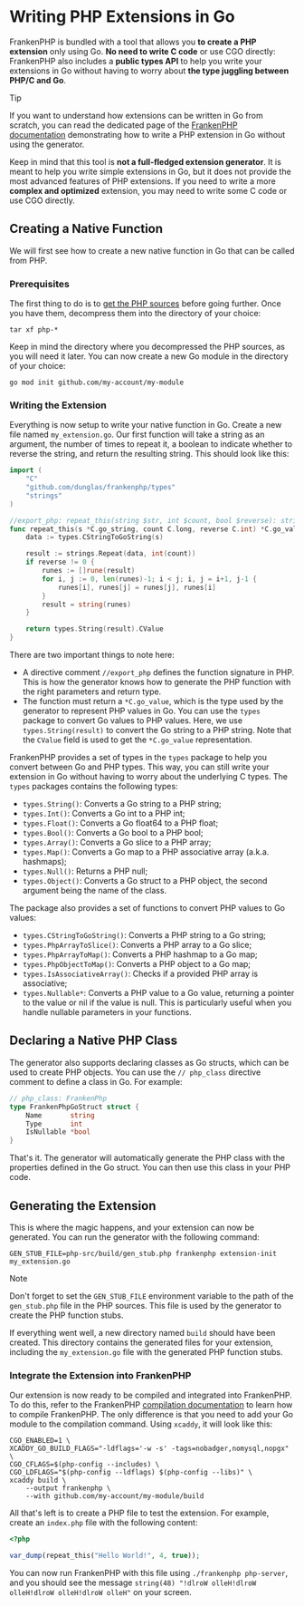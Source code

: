 # Writing PHP Extensions in Go

FrankenPHP is bundled with a tool that allows you **to create a PHP extension** only using Go. **No need to write C code** or use CGO directly: FrankenPHP also includes a **public types API** to help you write your extensions in Go without having to worry about **the type juggling between PHP/C and Go**.

> [!TIP]
> If you want to understand how extensions can be written in Go from scratch, you can read the
> dedicated page of the [FrankenPHP documentation](extensions.md) demonstrating how to write a
> PHP extension in Go without using the generator.

Keep in mind that this tool is **not a full-fledged extension generator**. It is meant to help you write simple extensions in Go, but it does not provide the most advanced features of PHP extensions. If you need to write a more **complex and optimized** extension, you may need to write some C code or use CGO directly.

## Creating a Native Function

We will first see how to create a new native function in Go that can be called from PHP.

### Prerequisites

The first thing to do is to [get the PHP sources](https://www.php.net/downloads.php) before going further. Once you have them, decompress them into the directory of your choice:

```console
tar xf php-*
```

Keep in mind the directory where you decompressed the PHP sources, as you will need it later. You can now create a new Go module in the directory of your choice:

```console
go mod init github.com/my-account/my-module
```

### Writing the Extension

Everything is now setup to write your native function in Go. Create a new file named `my_extension.go`. Our first function will take a string as an argument, the number of times to repeat it, a boolean to indicate whether to reverse the string, and return the resulting string. This should look like this:

```go
import (
    "C"
    "github.com/dunglas/frankenphp/types"
    "strings"
)

//export_php: repeat_this(string $str, int $count, bool $reverse): string
func repeat_this(s *C.go_string, count C.long, reverse C.int) *C.go_value {
	data := types.CStringToGoString(s)

	result := strings.Repeat(data, int(count))
	if reverse != 0 {
		runes := []rune(result)
		for i, j := 0, len(runes)-1; i < j; i, j = i+1, j-1 {
			runes[i], runes[j] = runes[j], runes[i]
		}
		result = string(runes)
	}

	return types.String(result).CValue
}
```

There are two important things to note here:

 * A directive comment `//export_php` defines the function signature in PHP. This is how the generator knows how to generate the PHP function with the right parameters and return type.
 * The function must return a `*C.go_value`, which is the type used by the generator to represent PHP values in Go. You can use the `types` package to convert Go values to PHP values. Here, we use `types.String(result)` to convert the Go string to a PHP string. Note that the `CValue` field is used to get the `*C.go_value` representation.

FrankenPHP provides a set of types in the `types` package to help you convert between Go and PHP types. This way, you can still write your extension in Go without having to worry about the underlying C types. The `types` packages contains the following types:

 * `types.String()`: Converts a Go string to a PHP string;
 * `types.Int()`: Converts a Go int to a PHP int;
 * `types.Float()`: Converts a Go float64 to a PHP float;
 * `types.Bool()`: Converts a Go bool to a PHP bool;
 * `types.Array()`: Converts a Go slice to a PHP array;
 * `types.Map()`: Converts a Go map to a PHP associative array (a.k.a. hashmaps);
 * `types.Null()`: Returns a PHP null;
 * `types.Object()`: Converts a Go struct to a PHP object, the second argument being the name of the class.

The package also provides a set of functions to convert PHP values to Go values:

 * `types.CStringToGoString()`: Converts a PHP string to a Go string;
 * `types.PhpArrayToSlice()`: Converts a PHP array to a Go slice;
 * `types.PhpArrayToMap()`: Converts a PHP hashmap to a Go map;
 * `types.PhpObjectToMap()`: Converts a PHP object to a Go map;
 * `types.IsAssociativeArray()`: Checks if a provided PHP array is associative;
 * `types.Nullable*`: Converts a PHP value to a Go value, returning a pointer to the value or nil if the value is null. This is particularly useful when you handle nullable parameters in your functions.

## Declaring a Native PHP Class

The generator also supports declaring classes as Go structs, which can be used to create PHP objects. You can use the `// php_class` directive comment to define a class in Go. For example:

```go
// php_class: FrankenPhp
type FrankenPhpGoStruct struct {
	Name       string
	Type       int
	IsNullable *bool
}
```

That's it. The generator will automatically generate the PHP class with the properties defined in the Go struct. You can then use this class in your PHP code.

## Generating the Extension

This is where the magic happens, and your extension can now be generated. You can run the generator with the following command:

```console
GEN_STUB_FILE=php-src/build/gen_stub.php frankenphp extension-init my_extension.go 
```

> [!NOTE]
> Don't forget to set the `GEN_STUB_FILE` environment variable to the path of the `gen_stub.php` file in the PHP sources. This file is used by the generator to create the PHP function stubs.

If everything went well, a new directory named `build` should have been created. This directory contains the generated files for your extension, including the `my_extension.go` file with the generated PHP function stubs.

### Integrate the Extension into FrankenPHP

Our extension is now ready to be compiled and integrated into FrankenPHP. To do this, refer to the FrankenPHP [compilation documentation](compile.md) to learn how to compile FrankenPHP. The only difference is that you need to add your Go module to the compilation command. Using `xcaddy`, it will look like this:

```console
CGO_ENABLED=1 \
XCADDY_GO_BUILD_FLAGS="-ldflags='-w -s' -tags=nobadger,nomysql,nopgx" \
CGO_CFLAGS=$(php-config --includes) \
CGO_LDFLAGS="$(php-config --ldflags) $(php-config --libs)" \
xcaddy build \
    --output frankenphp \
    --with github.com/my-account/my-module/build
```

All that's left is to create a PHP file to test the extension. For example, create an `index.php` file with the following content:

```php
<?php

var_dump(repeat_this("Hello World!", 4, true));
```

You can now run FrankenPHP with this file using `./frankenphp php-server`, and you should see the message `string(48) "!dlroW olleH!dlroW olleH!dlroW olleH!dlroW olleH"` on your screen.
